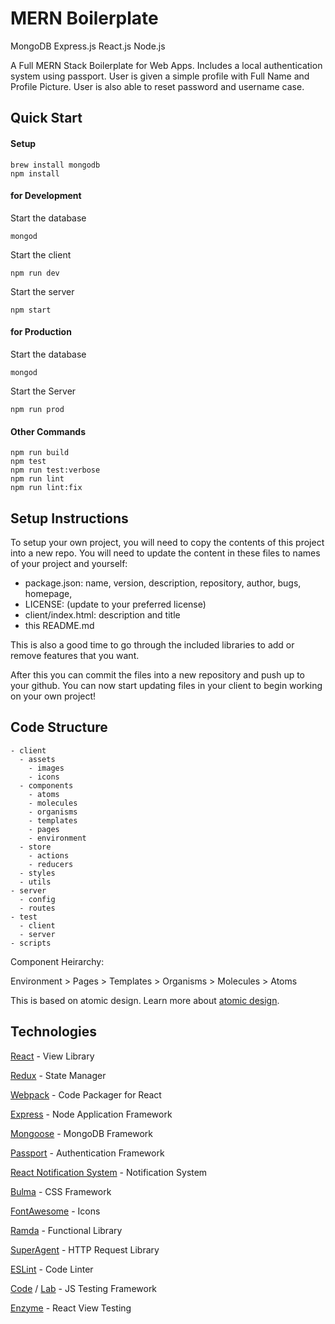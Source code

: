 # MERN Boilerplate
MongoDB Express.js React.js Node.js

A Full MERN Stack Boilerplate for Web Apps. Includes a local authentication system using passport. User is given a simple profile with Full Name and Profile Picture. User is also able to reset password and username case.

## Quick Start

#### Setup
```
brew install mongodb
npm install
```

#### for Development

Start the database
```
mongod
```

Start the client
```
npm run dev
```

Start the server
```
npm start
```

#### for Production

Start the database
```
mongod
```

Start the Server
```
npm run prod
```

#### Other Commands

```
npm run build
npm test
npm run test:verbose
npm run lint
npm run lint:fix
```

## Setup Instructions

To setup your own project, you will need to copy the contents of this project into a new repo.
You will need to update the content in these files to names of your project and yourself:

* package.json: name, version, description, repository, author, bugs, homepage,
* LICENSE: (update to your preferred license)
* client/index.html: description and title
* this README.md

This is also a good time to go through the included libraries to add or remove features that you want.

After this you can commit the files into a new repository and push up to your github.
You can now start updating files in your client to begin working on your own project!

## Code Structure

```
- client
  - assets
    - images
    - icons
  - components
    - atoms
    - molecules
    - organisms
    - templates
    - pages
    - environment
  - store
    - actions
    - reducers
  - styles
  - utils
- server
  - config
  - routes
- test
  - client
  - server
- scripts
```

Component Heirarchy:

Environment > Pages > Templates > Organisms > Molecules > Atoms

This is based on atomic design. Learn more about [atomic design](http://bradfrost.com/blog/post/atomic-web-design/).

## Technologies

[React](https://facebook.github.io/react/) - View Library

[Redux](http://redux.js.org/) - State Manager

[Webpack](https://webpack.github.io/) - Code Packager for React

[Express](http://expressjs.com/) - Node Application Framework

[Mongoose](http://mongoosejs.com/) - MongoDB Framework

[Passport](http://www.passportjs.org/) - Authentication Framework

[React Notification System](https://github.com/igorprado/react-notification-system) - Notification System

[Bulma](http://bulma.io/) - CSS Framework

[FontAwesome](http://fontawesome.io/) - Icons

[Ramda](http://ramdajs.com/) - Functional Library

[SuperAgent](https://github.com/visionmedia/superagent) - HTTP Request Library

[ESLint](http://eslint.org/) - Code Linter

[Code](https://github.com/hapijs/code) / [Lab](https://github.com/hapijs/lab) - JS Testing Framework

[Enzyme](https://github.com/airbnb/enzyme) - React View Testing

